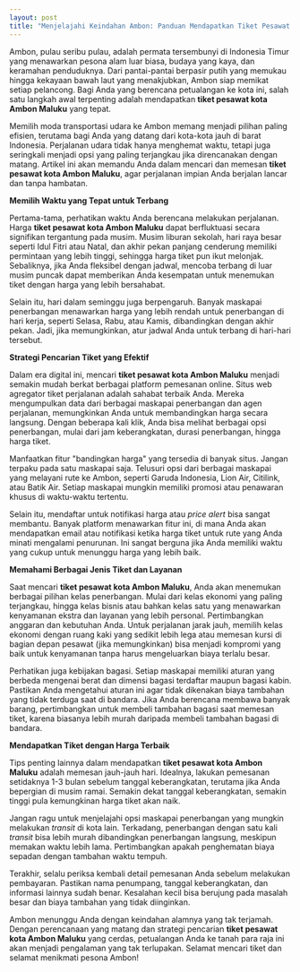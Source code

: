 ```yaml
---
layout: post
title: "Menjelajahi Keindahan Ambon: Panduan Mendapatkan Tiket Pesawat ke Kota Maluku"
---
```


Ambon, pulau seribu pulau, adalah permata tersembunyi di Indonesia Timur yang menawarkan pesona alam luar biasa, budaya yang kaya, dan keramahan penduduknya. Dari pantai-pantai berpasir putih yang memukau hingga kekayaan bawah laut yang menakjubkan, Ambon siap memikat setiap pelancong. Bagi Anda yang berencana petualangan ke kota ini, salah satu langkah awal terpenting adalah mendapatkan **tiket pesawat kota Ambon Maluku** yang tepat.

Memilih moda transportasi udara ke Ambon memang menjadi pilihan paling efisien, terutama bagi Anda yang datang dari kota-kota jauh di barat Indonesia. Perjalanan udara tidak hanya menghemat waktu, tetapi juga seringkali menjadi opsi yang paling terjangkau jika direncanakan dengan matang. Artikel ini akan memandu Anda dalam mencari dan memesan **tiket pesawat kota Ambon Maluku**, agar perjalanan impian Anda berjalan lancar dan tanpa hambatan.

**Memilih Waktu yang Tepat untuk Terbang**

Pertama-tama, perhatikan waktu Anda berencana melakukan perjalanan. Harga **tiket pesawat kota Ambon Maluku** dapat berfluktuasi secara signifikan tergantung pada musim. Musim liburan sekolah, hari raya besar seperti Idul Fitri atau Natal, dan akhir pekan panjang cenderung memiliki permintaan yang lebih tinggi, sehingga harga tiket pun ikut melonjak. Sebaliknya, jika Anda fleksibel dengan jadwal, mencoba terbang di luar musim puncak dapat memberikan Anda kesempatan untuk menemukan tiket dengan harga yang lebih bersahabat.

Selain itu, hari dalam seminggu juga berpengaruh. Banyak maskapai penerbangan menawarkan harga yang lebih rendah untuk penerbangan di hari kerja, seperti Selasa, Rabu, atau Kamis, dibandingkan dengan akhir pekan. Jadi, jika memungkinkan, atur jadwal Anda untuk terbang di hari-hari tersebut.

**Strategi Pencarian Tiket yang Efektif**

Dalam era digital ini, mencari **tiket pesawat kota Ambon Maluku** menjadi semakin mudah berkat berbagai platform pemesanan online. Situs web agregator tiket perjalanan adalah sahabat terbaik Anda. Mereka mengumpulkan data dari berbagai maskapai penerbangan dan agen perjalanan, memungkinkan Anda untuk membandingkan harga secara langsung. Dengan beberapa kali klik, Anda bisa melihat berbagai opsi penerbangan, mulai dari jam keberangkatan, durasi penerbangan, hingga harga tiket.

Manfaatkan fitur "bandingkan harga" yang tersedia di banyak situs. Jangan terpaku pada satu maskapai saja. Telusuri opsi dari berbagai maskapai yang melayani rute ke Ambon, seperti Garuda Indonesia, Lion Air, Citilink, atau Batik Air. Setiap maskapai mungkin memiliki promosi atau penawaran khusus di waktu-waktu tertentu.

Selain itu, mendaftar untuk notifikasi harga atau *price alert* bisa sangat membantu. Banyak platform menawarkan fitur ini, di mana Anda akan mendapatkan email atau notifikasi ketika harga tiket untuk rute yang Anda minati mengalami penurunan. Ini sangat berguna jika Anda memiliki waktu yang cukup untuk menunggu harga yang lebih baik.

**Memahami Berbagai Jenis Tiket dan Layanan**

Saat mencari **tiket pesawat kota Ambon Maluku**, Anda akan menemukan berbagai pilihan kelas penerbangan. Mulai dari kelas ekonomi yang paling terjangkau, hingga kelas bisnis atau bahkan kelas satu yang menawarkan kenyamanan ekstra dan layanan yang lebih personal. Pertimbangkan anggaran dan kebutuhan Anda. Untuk perjalanan jarak jauh, memilih kelas ekonomi dengan ruang kaki yang sedikit lebih lega atau memesan kursi di bagian depan pesawat (jika memungkinkan) bisa menjadi kompromi yang baik untuk kenyamanan tanpa harus mengeluarkan biaya terlalu besar.

Perhatikan juga kebijakan bagasi. Setiap maskapai memiliki aturan yang berbeda mengenai berat dan dimensi bagasi terdaftar maupun bagasi kabin. Pastikan Anda mengetahui aturan ini agar tidak dikenakan biaya tambahan yang tidak terduga saat di bandara. Jika Anda berencana membawa banyak barang, pertimbangkan untuk membeli tambahan bagasi saat memesan tiket, karena biasanya lebih murah daripada membeli tambahan bagasi di bandara.

**Mendapatkan Tiket dengan Harga Terbaik**

Tips penting lainnya dalam mendapatkan **tiket pesawat kota Ambon Maluku** adalah memesan jauh-jauh hari. Idealnya, lakukan pemesanan setidaknya 1-3 bulan sebelum tanggal keberangkatan, terutama jika Anda bepergian di musim ramai. Semakin dekat tanggal keberangkatan, semakin tinggi pula kemungkinan harga tiket akan naik.

Jangan ragu untuk menjelajahi opsi maskapai penerbangan yang mungkin melakukan *transit* di kota lain. Terkadang, penerbangan dengan satu kali *transit* bisa lebih murah dibandingkan penerbangan langsung, meskipun memakan waktu lebih lama. Pertimbangkan apakah penghematan biaya sepadan dengan tambahan waktu tempuh.

Terakhir, selalu periksa kembali detail pemesanan Anda sebelum melakukan pembayaran. Pastikan nama penumpang, tanggal keberangkatan, dan informasi lainnya sudah benar. Kesalahan kecil bisa berujung pada masalah besar dan biaya tambahan yang tidak diinginkan.

Ambon menunggu Anda dengan keindahan alamnya yang tak terjamah. Dengan perencanaan yang matang dan strategi pencarian **tiket pesawat kota Ambon Maluku** yang cerdas, petualangan Anda ke tanah para raja ini akan menjadi pengalaman yang tak terlupakan. Selamat mencari tiket dan selamat menikmati pesona Ambon!
